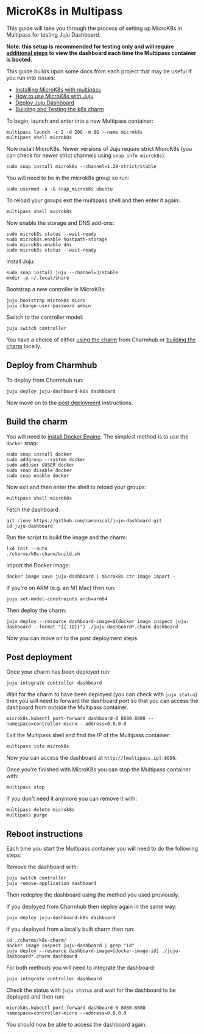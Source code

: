 # MicroK8s in Multipass

This guide will take you through the process of setting up MicroK8s in Multipass for testing
Juju Dashboard.

**Note: this setup is recommended for testing only and will require [additional steps](#reboot-instructions) to view the dashboard each time the Multipass container is booted.**

This guide builds upon some docs from each project that may be useful if you run into
issues:

- [Installing MicroK8s with
  multipass](https://microk8s.io/docs/install-multipass)
- [How to use MicroK8s with Juju](https://juju.is/docs/olm/microk8s)
- [Deploy Juju Dashboard](/README.md#deploy)
- [Building and Testing the k8s charm](/docs/building-charms.md#building-and-testing-the-k8s-charm)

To begin, launch and enter into a new Multipass container:

```shell
multipass launch -c 2 -d 20G -m 8G --name microk8s
multipass shell microk8s
```

Now install MicroK8s. Newer versions of Juju require strict MicroK8s (you can check for newer strict
channels using `snap info microk8s`).

```shell
sudo snap install microk8s --channel=1.28-strict/stable
```

You will need to be in the microk8s group so run:

```shell
sudo usermod -a -G snap_microk8s ubuntu
```

To reload your groups exit the multipass shell and then enter it again:

```shell
multipass shell microk8s
```

Now enable the storage and DNS add-ons:

```shell
sudo microk8s status --wait-ready
sudo microk8s.enable hostpath-storage
sudo microk8s.enable dns
sudo microk8s status --wait-ready
```

Install Juju:

```shell
sudo snap install juju --channel=3/stable
mkdir -p ~/.local/share
```

Bootstrap a new controller in MicroK8s:

```shell
juju bootstrap microk8s micro
juju change-user-password admin
```

Switch to the controller model:

```shell
juju switch controller
```

You have a choice of either [using the charm](#deploy-from-charmhub) from Charmhub or [building the charm](#build-the-charm)
locally.

## Deploy from Charmhub

To deploy from Charmhub run:

```shell
juju deploy juju-dashboard-k8s dashboard
```

Now move on to the [post deployment](#post-deployment) instructions.

## Build the charm

You will need to [install Docker
Engine](https://docs.docker.com/engine/install/ubuntu/). The simplest method is
to use the `docker` snap:

```shell
sudo snap install docker
sudo addgroup --system docker
sudo adduser $USER docker
sudo snap disable docker
sudo snap enable docker
```

Now exit and then enter the shell to reload your groups:

```shell
multipass shell microk8s
```

Fetch the dashboard:

```shell
git clone https://github.com/canonical/juju-dashboard.git
cd juju-dashboard
```

Run the script to build the image and the charm:

```shell
lxd init --auto
./charms/k8s-charm/build.sh
```

Import the Docker image:

```shell
docker image save juju-dashboard | microk8s ctr image import -
```

If you're on ARM (e.g. an M1 Mac) then run:

```shell
juju set-model-constraints arch=arm64
```

Then deploy the charm:

```shell
juju deploy --resource dashboard-image=$(docker image inspect juju-dashboard --format "{{.ID}}") ./juju-dashboard*.charm dashboard
```

Now you can move on to the post deployment steps.

## Post deployment

Once your charm has been deployed run:

```shell
juju integrate controller dashboard
```

Wait for the charm to have been deployed (you can check with `juju status`) then
you will need to forward the dashboard port so that you can access the dashboard
from outside the Multipass container.

```shell
microk8s.kubectl port-forward dashboard-0 8080:8080 --namespace=controller-micro --address=0.0.0.0
```

Exit the Multipass shell and find the IP of the Multipass container:

```
multipass info microk8s
```

Now you can access the dashboard at `http://[multipass.ip]:8080`.

Once you're finished with MicroK8s you can stop the Multipass container with:

```shell
multipass stop
```

If you don't need it anymore you can remove it with:

```shell
multipass delete microk8s
multipass purge
```

## Reboot instructions

Each time you start the Multipass container you will need to do the following
steps:

Remove the dashboard with:

```shell
juju switch controller
juju remove-application dashboard
```

Then redeploy the dashboard using the method you used previously.

If you deployed from Charmhub then deploy again in the same way:

```shell
juju deploy juju-dashboard-k8s dashboard
```

If you deployed from a locally built charm then run:

```shell
cd ./charms/k8s-charm/
docker image inspect juju-dashboard | grep "Id"
juju deploy --resource dashboard-image=[docker-image-id] ./juju-dashboard*.charm dashboard
```

For both methods you will need to integrate the dashboard:

```shell
juju integrate controller dashboard
```

Check the status with `juju status` and wait for the dashboard to be deployed and then run:

```shell
microk8s.kubectl port-forward dashboard-0 8080:8080 --namespace=controller-micro --address=0.0.0.0
```

You should now be able to access the dashboard again.
